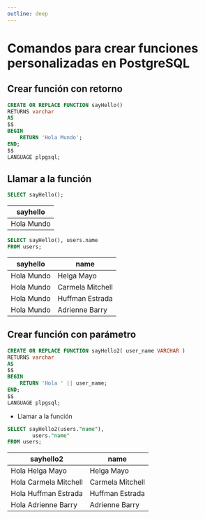 ```yaml
---
outline: deep
---
```


# Comandos para crear funciones personalizadas en PostgreSQL

## Crear función con retorno

```sql
CREATE OR REPLACE FUNCTION sayHello()
RETURNS varchar
AS
$$
BEGIN
	RETURN 'Hola Mundo';
END;
$$
LANGUAGE plpgsql;
```


## Llamar a la función

```sql
SELECT sayHello();
```

|sayhello   |
|-----------|
|Hola Mundo |


```sql
SELECT sayHello(), users.name
FROM users;
```

|sayhello   | name              |
|-----------|-------------------|
|Hola Mundo | Helga Mayo        |
|Hola Mundo | Carmela Mitchell  |
|Hola Mundo | Huffman Estrada   |
|Hola Mundo | Adrienne Barry    |


## Crear función con parámetro

```sql
CREATE OR REPLACE FUNCTION sayHello2( user_name VARCHAR )
RETURNS varchar
AS
$$
BEGIN
	RETURN 'Hola ' || user_name;
END;
$$
LANGUAGE plpgsql;
```

* Llamar a la función

```sql
SELECT sayHello2(users."name"),
		users."name"
FROM users;
```

|sayhello2              | name              |
|-----------------------|-------------------|
|Hola Helga Mayo        | Helga Mayo        |
|Hola Carmela Mitchell  | Carmela Mitchell  |
|Hola Huffman Estrada   | Huffman Estrada   |
|Hola Adrienne Barry    | Adrienne Barry    |